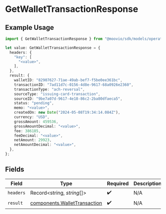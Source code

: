 # GetWalletTransactionResponse

## Example Usage

```typescript
import { GetWalletTransactionResponse } from "@moovio/sdk/models/operations";

let value: GetWalletTransactionResponse = {
  headers: {
    "key": [
      "<value>",
    ],
  },
  result: {
    walletID: "82907627-71ae-49ab-bef7-f5be0ee361bc",
    transactionID: "7ad11d7c-0156-4d8e-9617-68a0926e2360",
    transactionType: "ach-reversal",
    sourceType: "issuing-card-transaction",
    sourceID: "9be7a07d-9617-4e18-86c2-2ba80dfaeca5",
    status: "pending",
    memo: "<value>",
    createdOn: new Date("2024-05-08T19:34:14.084Z"),
    currency: "USD",
    grossAmount: 459536,
    grossAmountDecimal: "<value>",
    fee: 386185,
    feeDecimal: "<value>",
    netAmount: 29923,
    netAmountDecimal: "<value>",
  },
};
```

## Fields

| Field                                                                        | Type                                                                         | Required                                                                     | Description                                                                  |
| ---------------------------------------------------------------------------- | ---------------------------------------------------------------------------- | ---------------------------------------------------------------------------- | ---------------------------------------------------------------------------- |
| `headers`                                                                    | Record<string, *string*[]>                                                   | :heavy_check_mark:                                                           | N/A                                                                          |
| `result`                                                                     | [components.WalletTransaction](../../models/components/wallettransaction.md) | :heavy_check_mark:                                                           | N/A                                                                          |